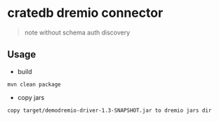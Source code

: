 # cratedb dremio connector

> note without  schema auth discovery

## Usage


* build

```cpde
mvn clean package
```

* copy jars

```code
copy target/demodremio-driver-1.3-SNAPSHOT.jar to dremio jars dir
```